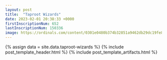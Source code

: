 ```yaml
---
layout: post
title:  "Taproot Wizards"
date: 2023-02-01 20:38:33 +0000
firstInscriptionNum: 652
lastInscriptionNum: 150336
image: https://ordinals.com/content/0301e0480b374b32851a9462db29dc19fe830a7f7d7a88b81612b9d42099c0aei0
---
```

{% assign data = site.data.taproot-wizards %}
{% include post_template_header.html %}
{% include post_template_artifacts.html %}